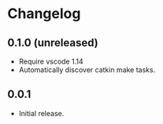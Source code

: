 # Changelog

## 0.1.0 (unreleased)

* Require vscode 1.14
* Automatically discover catkin make tasks.

## 0.0.1

* Initial release.
